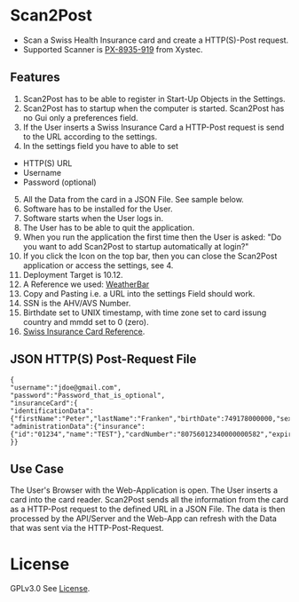 # Scan2Post
* Scan a Swiss Health Insurance card and create a HTTP(S)-Post request.
* Supported Scanner is [PX-8935-919](http://www.xystec.info/USB-Chipkartenleser-HBCI-faehig-Smart-Car-PX-8935-919.shtml) from Xystec.

## Features
1. Scan2Post has to be able to register in Start-Up Objects in the Settings. 
2. Scan2Post has to startup when the computer is started. Scan2Post has no Gui only a preferences field.
3. If the User inserts a Swiss Insurance Card a HTTP-Post request is send to the URL according to the settings.
4. In the settings field you have to able to set 
 * HTTP(S) URL
 * Username
 * Password (optional)
5. All the Data from the card in a JSON File. See sample below.
6. Software has to be installed for the User.
7. Software starts when the User logs in.
8. The User has to be able to quit the application.
8. When you run the application the first time then the User is asked: "Do you want to add Scan2Post to startup automatically at login?"
10. If you click the Icon on the top bar, then you can close the Scan2Post application or access the settings, see 4.
11. Deployment Target is 10.12.
12. A Reference we used: [WeatherBar](http://footle.org/WeatherBar/)
13. Copy and Pasting i.e. a URL into the settings Field should work.
14. SSN is the AHV/AVS Number.
15. Birthdate set to UNIX timestamp, with time zone set to card issung country and mmdd set to 0 (zero).
16. [Swiss Insurance Card Reference](https://github.com/zdavatz/amiko-osx/files/2018228/Implementierungsanleitung.fur.die.Versichertenkarte.nach.eCH-0064.der.SASIS.AG.pdf).

## JSON HTTP(S) Post-Request File
```
{
"username":"jdoe@gmail.com",
"password":"Password_that_is_optional",
"insuranceCard":{
"identificationData":{"firstName":"Peter","lastName":"Franken","birthDate":749178000000,"sex":1,"ssn":"7569999999410"},
"administrationData":{"insurance":{"id":"01234","name":"TEST"},"cardNumber":"80756012340000000582","expiryDate":1404079200000}
}}
```
## Use Case
The User's Browser with the Web-Application is open. The User inserts a card into the card reader. Scan2Post sends all the information from the card as a HTTP-Post request to the defined URL in a JSON File. The data is then processed by the API/Server and the Web-App can refresh with the Data that was sent via the HTTP-Post-Request.

# License
GPLv3.0 See [License](https://github.com/zdavatz/Scan2Post/blob/master/LICENSE).
